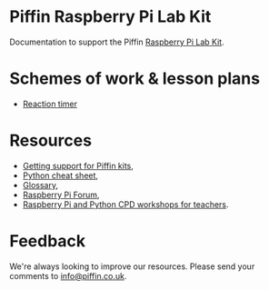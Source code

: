 # Piffin Raspberry Pi Lab Kit

Documentation to support the Piffin [Raspberry Pi Lab Kit](http://www.piffin.co.uk/collections/shophome/products/raspberry-pi-lab-kit).

# Schemes of work & lesson plans

* [Reaction timer](reaction_timer/index.html)

# Resources

* [Getting support for Piffin kits](support.html),
* [Python cheat sheet](cheatsheet.html),
* [Glossary](glossary.html),
* [Raspberry Pi Forum](http://raspberrypi.org/phpBB3/),
* [Raspberry Pi and Python CPD workshops for teachers](http://cpdforteachers.com).

# Feedback

We're always looking to improve our resources. Please send your comments to [info@piffin.co.uk](mailto:info@piffin.co.uk).
